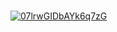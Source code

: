 [  
![07lrwGIDbAYk6q7zG](https://cdixon.org/static/6acb0932610c3553e96e9b2e7766cc29/94a55/07lrwGIDbAYk6q7zG.png "07lrwGIDbAYk6q7zG")](https://cdixon.org/static/6acb0932610c3553e96e9b2e7766cc29/e1c95/07lrwGIDbAYk6q7zG.png)